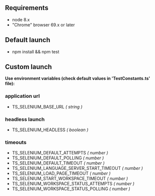 ## Requirements
- node 8.x
- "Chrome" browser 69.x or later

## Default launch
- npm install && npm test

## Custom launch
**Use environment variables (check default values in 'TestConstants.ts' file):**
### application url  
- TS_SELENIUM_BASE_URL *( string )*

### headless launch
- TS_SELENIUM_HEADLESS *( boolean )*

### timeouts
- TS_SELENIUM_DEFAULT_ATTEMPTS *( number )*
- TS_SELENIUM_DEFAULT_POLLING *( number )*
- TS_SELENIUM_DEFAULT_TIMEOUT *( number )*
- TS_SELENIUM_LANGUAGE_SERVER_START_TIMEOUT *( number )*
- TS_SELENIUM_LOAD_PAGE_TIMEOUT *( number )*
- TS_SELENIUM_START_WORKSPACE_TIMEOUT *( number )*
- TS_SELENIUM_WORKSPACE_STATUS_ATTEMPTS *( number )*
- TS_SELENIUM_WORKSPACE_STATUS_POLLING *( number )*
